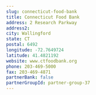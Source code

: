 ```yaml
---
slug: connecticut-food-bank
title: Connecticut Food Bank
address: 2 Research Parkway
address2: 
city: Wallingford
state: CT
postal: 6492
longitude: -72.7649724
latitude: 41.4821192
website: www.ctfoodbank.org
phone: 203-469-5000
fax: 203-469-4871
partnerBank: false
partnerGroupId: partner-group-37
---
```

